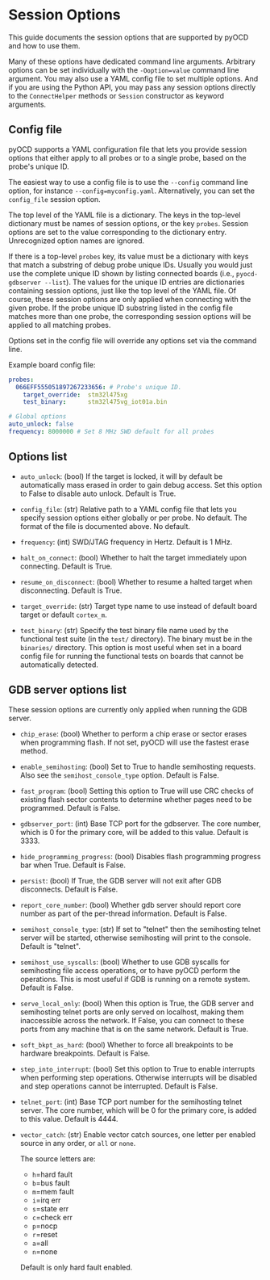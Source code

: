 Session Options
===============

This guide documents the session options that are supported by pyOCD and how to use them.

Many of these options have dedicated command line arguments. Arbitrary options can be set
individually with the `-Ooption=value` command line argument. You may also use a YAML config file to
set multiple options. And if you are using the Python API, you may pass any session options directly
to the `ConnectHelper` methods or `Session` constructor as keyword arguments.

## Config file

pyOCD supports a YAML configuration file that lets you provide session options that either apply to
all probes or to a single probe, based on the probe's unique ID.

The easiest way to use a config file is to use the `--config` command line option, for instance
`--config=myconfig.yaml`. Alternatively, you can set the `config_file` session option.

The top level of the YAML file is a dictionary. The keys in the top-level dictionary must be names
of session options, or the key `probes`. Session options are set to the value corresponding to the
dictionary entry. Unrecognized option names are ignored.

If there is a top-level `probes` key, its value must be a dictionary with keys that match a
substring of debug probe unique IDs. Usually you would just use the complete unique ID shown by
listing connected boards (i.e., `pyocd-gdbserver --list`). The values for the unique ID entries are
dictionaries containing session options, just like the top level of the YAML file. Of course, these
session options are only applied when connecting with the given probe. If the probe unique ID
substring listed in the config file matches more than one probe, the corresponding session options
will be applied to all matching probes.

Options set in the config file will override any options set via the command line.

Example board config file:
````yaml
probes:
  066EFF555051897267233656: # Probe's unique ID.
    target_override:  stm32l475xg
    test_binary:      stm32l475vg_iot01a.bin

# Global options
auto_unlock: false
frequency: 8000000 # Set 8 MHz SWD default for all probes
````


## Options list

- `auto_unlock`: (bool) If the target is locked, it will by default be automatically mass erased in
    order to gain debug access. Set this option to False to disable auto unlock. Default is True.

- `config_file`: (str) Relative path to a YAML config file that lets you specify session options
    either globally or per probe. No default. The format of the file is documented above. No default.

- `frequency`: (int) SWD/JTAG frequency in Hertz. Default is 1 MHz.

- `halt_on_connect`: (bool) Whether to halt the target immediately upon connecting. Default is True.

- `resume_on_disconnect`: (bool) Whether to resume a halted target when disconnecting. Default is True.

- `target_override`: (str) Target type name to use instead of default board target or default `cortex_m`.

- `test_binary`: (str) Specify the test binary file name used by the functional test suite (in the
    `test/` directory). The binary must be in the `binaries/` directory. This option is most useful
    when set in a board config file for running the functional tests on boards that cannot be
    automatically detected.


## GDB server options list

These session options are currently only applied when running the GDB server.

- `chip_erase`: (bool) Whether to perform a chip erase or sector erases when programming
    flash. If not set, pyOCD will use the fastest erase method.

- `enable_semihosting`: (bool) Set to True to handle semihosting requests. Also see the
    `semihost_console_type` option. Default is False.

- `fast_program`: (bool) Setting this option to True will use CRC checks of existing flash sector
    contents to determine whether pages need to be programmed. Default is False.

- `gdbserver_port`: (int) Base TCP port for the gdbserver. The core number, which is 0 for the
    primary core, will be added to this value. Default is 3333.

- `hide_programming_progress`: (bool) Disables flash programming progress bar when True. Default is
    False.

- `persist`: (bool) If True, the GDB server will not exit after GDB disconnects. Default is False.

- `report_core_number`: (bool) Whether gdb server should report core number as part of the
    per-thread information. Default is False.

- `semihost_console_type`: (str) If set to "telnet" then the semihosting telnet server will be
    started, otherwise semihosting will print to the console. Default is "telnet".

- `semihost_use_syscalls`: (bool) Whether to use GDB syscalls for semihosting file access operations,
    or to have pyOCD perform the operations. This is most useful if GDB is running on a remote
    system. Default is False.

- `serve_local_only`: (bool) When this option is True, the GDB server and semihosting telnet ports
    are only served on localhost, making them inaccessible across the network. If False, you can
    connect to these ports from any machine that is on the same network. Default is True.

- `soft_bkpt_as_hard`: (bool) Whether to force all breakpoints to be hardware breakpoints. Default
    is False.

- `step_into_interrupt`: (bool) Set this option to True to enable interrupts when performing step
    operations. Otherwise interrupts will be disabled and step operations cannot be interrupted.
    Default is False.

- `telnet_port`: (int) Base TCP port number for the semihosting telnet server. The core number,
    which will be 0 for the primary core, is added to this value. Default is 4444.

- `vector_catch`: (str) Enable vector catch sources, one letter per enabled source in any order, or
    `all` or `none`.

    The source letters are:
    - `h`=hard fault
    - `b`=bus fault
    - `m`=mem fault
    - `i`=irq err
    - `s`=state err
    - `c`=check err
    - `p`=nocp
    - `r`=reset
    - `a`=all
    - `n`=none

    Default is only hard fault enabled.
